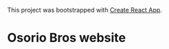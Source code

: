 This project was bootstrapped with [Create React App](https://github.com/facebook/create-react-app).

# Osorio Bros website
